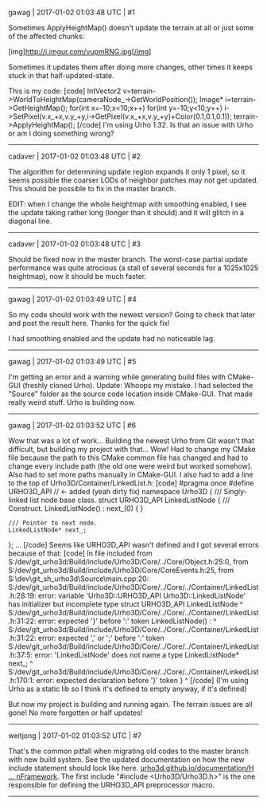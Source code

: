gawag | 2017-01-02 01:03:48 UTC | #1

Sometimes ApplyHeightMap() doesn't update the terrain at all or just some of the affected chunks:

[img]http://i.imgur.com/vupmRNG.jpg[/img]

Sometimes it updates them after doing more changes, other times it keeps stuck in that half-updated-state.

This is my code:
[code]
IntVector2 v=terrain->WorldToHeightMap(cameraNode_->GetWorldPosition());
Image* i=terrain->GetHeightMap();
for(int x=-10;x<10;x++)
    for(int y=-10;y<10;y++)
        i->SetPixel(v.x_+x,v.y_+y,i->GetPixel(v.x_+x,v.y_+y)+Color(0.1,0.1,0.1));
terrain->ApplyHeightMap();
[/code]
I'm using Urho 1.32. Is that an issue with Urho or am I doing something wrong?

-------------------------

cadaver | 2017-01-02 01:03:48 UTC | #2

The algorithm for determining update region expands it only 1 pixel, so it seems possible the coarser LODs of neighbor patches may not get updated. This should be possible to fix in the master branch.

EDIT: when I change the whole heightmap with smoothing enabled, I see the update taking rather long (longer than it should) and it will glitch in a diagonal line.

-------------------------

cadaver | 2017-01-02 01:03:48 UTC | #3

Should be fixed now in the master branch. The worst-case partial update performance was quite atrocious (a stall of several seconds for a 1025x1025 heightmap), now it should be much faster.

-------------------------

gawag | 2017-01-02 01:03:49 UTC | #4

So my code should work with the newest version? Going to check that later and post the result here.
Thanks for the quick fix!

I had smoothing enabled and the update had no noticeable lag.

-------------------------

gawag | 2017-01-02 01:03:49 UTC | #5

I'm getting an error and a warning while generating build files with CMake-GUI (freshly cloned Urho).
Update:
Whoops my mistake. I had selected the "Source" folder as the source code location inside CMake-GUI. That made really weird stuff. Urho is building now.

-------------------------

gawag | 2017-01-02 01:03:52 UTC | #6

Wow that was a lot of work...
Building the newest Urho from Git wasn't that difficult, but building my project with that... Wow!
Had to change my CMake file because the path to this CMake common file has changed and had to change every include path (the old one were weird but worked somehow). Also had to set more paths manually in CMake-GUI.
I also had to add a line to the top of Urho3D/Container/LinkedList.h:
[code]
#pragma once
#define URHO3D_API            // <- added (yeah dirty fix)
namespace Urho3D
{
/// Singly-linked list node base class.
struct URHO3D_API LinkedListNode
{
    /// Construct.
    LinkedListNode() :
        next_(0)
    {
    }

    /// Pointer to next node.
    LinkedListNode* next_;
};
...
[/code]
Seems like URHO3D_API wasn't defined and I got several errors because of that:
[code]
In file included from S:/dev/git_urho3d/Build/include/Urho3D/Core/../Core/Object.h:25:0,
                 from S:/dev/git_urho3d/Build/include/Urho3D/Core/CoreEvents.h:25,
                 from S:\dev\git_sh_urho3d\Source\main.cpp:20:
S:/dev/git_urho3d/Build/include/Urho3D/Core/../Core/../Container/LinkedList.h:28:19: error: variable 'Urho3D::URHO3D_API Urho3D::LinkedListNode' has initializer but incomplete type
 struct URHO3D_API LinkedListNode
                   ^
S:/dev/git_urho3d/Build/include/Urho3D/Core/../Core/../Container/LinkedList.h:31:22: error: expected '}' before ':' token
     LinkedListNode() :
                      ^
S:/dev/git_urho3d/Build/include/Urho3D/Core/../Core/../Container/LinkedList.h:31:22: error: expected ',' or ';' before ':' token
S:/dev/git_urho3d/Build/include/Urho3D/Core/../Core/../Container/LinkedList.h:37:5: error: 'LinkedListNode' does not name a type
     LinkedListNode* next_;
     ^
S:/dev/git_urho3d/Build/include/Urho3D/Core/../Core/../Container/LinkedList.h:170:1: error: expected declaration before '}' token
 }
 ^
[/code]
(I'm using Urho as a static lib so I think it's defined to empty anyway, if it's defined)

But now my project is building and running again.
The terrain issues are all gone!
No more forgotten or half updates!

-------------------------

weitjong | 2017-01-02 01:03:52 UTC | #7

That's the common pitfall when migrating old codes to the master branch with new build system. See the updated documentation on how the new include statement should look like here. [urho3d.github.io/documentation/H ... nFramework](http://urho3d.github.io/documentation/HEAD/_main_loop.html#MainLoop_ApplicationFramework). The first include "#include <Urho3D/Urho3D.h>" is the one responsible for defining the URHO3D_API preprocessor macro.

-------------------------

